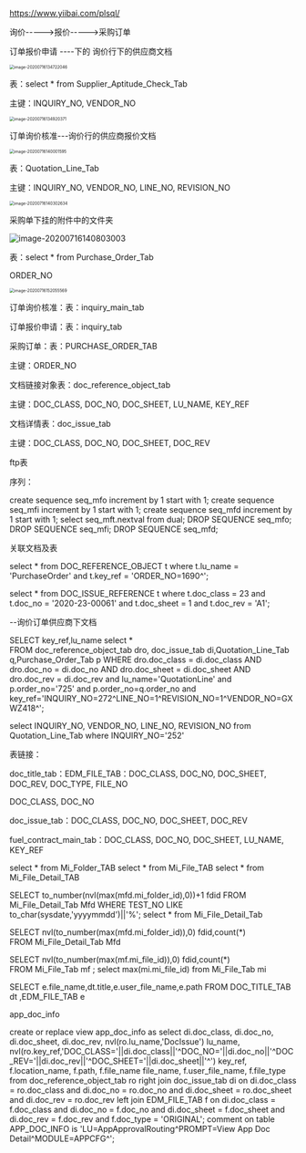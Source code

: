 https://www.yiibai.com/plsql/

询价----->报价----->采购订单



订单报价申请 ----下的    询价行下的供应商文档

<img src="D:\Work\Note\log\July\7_16.assets\image-20200716134722046.png" alt="image-20200716134722046" style="zoom:50%;" />

表：select * from Supplier_Aptitude_Check_Tab

主键：INQUIRY_NO, VENDOR_NO

<img src="D:\Work\Note\log\July\7_16.assets\image-20200716134920371.png" alt="image-20200716134920371" style="zoom:50%;" />

订单询价核准---询价行的供应商报价文档

<img src="D:\Work\Note\log\July\7_16.assets\image-20200716140001595.png" alt="image-20200716140001595" style="zoom:50%;" />

表：Quotation_Line_Tab

主键：INQUIRY_NO, VENDOR_NO, LINE_NO, REVISION_NO

<img src="D:\Work\Note\log\July\7_16.assets\image-20200716140302634.png" alt="image-20200716140302634" style="zoom:50%;" />

采购单下挂的附件中的文件夹

![image-20200716140803003](D:\Work\Note\log\July\7_16.assets\image-20200716140803003.png)

表：select * from Purchase_Order_Tab

ORDER_NO

<img src="D:\Work\Note\log\July\7_16.assets\image-20200716152055569.png" alt="image-20200716152055569" style="zoom:50%;" />





订单询价核准：表：inquiry_main_tab

订单报价申请：表：inquiry_tab

采购订单：表：PURCHASE_ORDER_TAB

主键：ORDER_NO

文档链接对象表：doc_reference_object_tab

主键：DOC_CLASS, DOC_NO, DOC_SHEET, LU_NAME, KEY_REF

文档详情表：doc_issue_tab

主键：DOC_CLASS, DOC_NO, DOC_SHEET, DOC_REV

ftp表



序列：

create sequence seq_mfo increment by 1 start with 1;
create sequence seq_mfi increment by 1 start with 1;
create sequence seq_mfd increment by 1 start with 1;
 select seq_mft.nextval from dual;
 DROP SEQUENCE seq_mfo;
DROP SEQUENCE seq_mfi;
DROP SEQUENCE seq_mfd;

关联文档及表

select * from DOC_REFERENCE_OBJECT t where t.lu_name = 'PurchaseOrder'
and t.key_ref = 'ORDER_NO=1690^';

select *
  from DOC_ISSUE_REFERENCE t
 where t.doc_class = 23
   and t.doc_no = '2020-23-00061'
   and t.doc_sheet = 1
   and t.doc_rev = 'A1';



--询价订单供应商下文档

SELECT 
       key_ref,lu_name 
  select *  
FROM   doc_reference_object_tab dro, doc_issue_tab di,Quotation_Line_Tab  q,Purchase_Order_Tab p
WHERE  dro.doc_class = di.doc_class
  AND  dro.doc_no = di.doc_no
  AND  dro.doc_sheet = di.doc_sheet
  AND  dro.doc_rev = di.doc_rev
  and lu_name='QuotationLine'
  and p.order_no='725'
  and p.order_no=q.order_no
  and key_ref='INQUIRY_NO=272^LINE_NO=1^REVISION_NO=1^VENDOR_NO=GXWZ418^';


  select INQUIRY_NO, VENDOR_NO, LINE_NO, REVISION_NO from Quotation_Line_Tab
  where INQUIRY_NO='252'

  











表链接：

doc_title_tab：EDM_FILE_TAB：DOC_CLASS, DOC_NO, DOC_SHEET, DOC_REV, DOC_TYPE, FILE_NO

DOC_CLASS, DOC_NO

doc_issue_tab：DOC_CLASS, DOC_NO, DOC_SHEET, DOC_REV

fuel_contract_main_tab：DOC_CLASS, DOC_NO, DOC_SHEET, LU_NAME, KEY_REF











select * from Mi_Folder_TAB
select * from Mi_File_TAB
select * from Mi_File_Detail_TAB



SELECT to_number(nvl(max(mfd.mi_folder_id),0))+1 fdid
         FROM Mi_File_Detail_Tab Mfd
         WHERE TEST_NO  LIKE to_char(sysdate,'yyyymmdd')||'%';
select * from Mi_File_Detail_Tab




 SELECT nvl(to_number(max(mfd.mi_folder_id)),0) fdid,count(*)  
         FROM Mi_File_Detail_Tab Mfd 
         
  SELECT nvl(to_number(max(mf.mi_file_id)),0) fdid,count(*)  
         FROM Mi_File_Tab mf ;
  select max(mi.mi_file_id) from Mi_File_Tab mi

 SELECT e.file_name,dt.title,e.user_file_name,e.path
         FROM DOC_TITLE_TAB dt ,EDM_FILE_TAB e







app_doc_info

create or replace view app_doc_info as
select  di.doc_class,
       di.doc_no,
       di.doc_sheet,
       di.doc_rev,
       nvl(ro.lu_name,'DocIssue') lu_name,
       nvl(ro.key_ref,'DOC_CLASS='||di.doc_class||'^DOC_NO='||di.doc_no||'^DOC_REV='||di.doc_rev||'^DOC_SHEET='||di.doc_sheet||'^') key_ref,
       f.location_name,
       f.path,
       f.file_name file_name,
       f.user_file_name,
       f.file_type
  from doc_reference_object_tab ro
 right join doc_issue_tab di
    on di.doc_class = ro.doc_class
   and di.doc_no = ro.doc_no
   and di.doc_sheet = ro.doc_sheet
   and di.doc_rev = ro.doc_rev
  left join EDM_FILE_TAB f
    on di.doc_class = f.doc_class
   and di.doc_no = f.doc_no
   and di.doc_sheet = f.doc_sheet
   and di.doc_rev = f.doc_rev
   and f.doc_type = 'ORIGINAL';
comment on table APP_DOC_INFO is 'LU=AppApprovalRouting^PROMPT=View App Doc Detail^MODULE=APPCFG^';